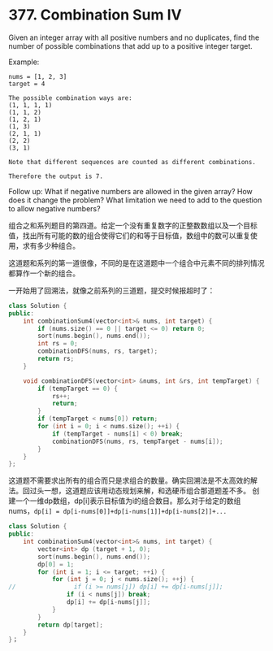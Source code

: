 # 377. Combination Sum IV
Given an integer array with all positive numbers and no duplicates, find the number of possible combinations that add up to a positive integer target.

Example:
```
nums = [1, 2, 3]
target = 4

The possible combination ways are:
(1, 1, 1, 1)
(1, 1, 2)
(1, 2, 1)
(1, 3)
(2, 1, 1)
(2, 2)
(3, 1)

Note that different sequences are counted as different combinations.

Therefore the output is 7.
```

Follow up:
What if negative numbers are allowed in the given array?
How does it change the problem?
What limitation we need to add to the question to allow negative numbers?

组合之和系列题目的第四道。给定一个没有重复数字的正整数数组以及一个目标值，找出所有可能的数的组合使得它们的和等于目标值，数组中的数可以重复使用，求有多少种组合。

这道题和系列的第一道很像，不同的是在这道题中一个组合中元素不同的排列情况都算作一个新的组合。

一开始用了回溯法，就像之前系列的三道题，提交时候报超时了：
```cpp
class Solution {
public:
    int combinationSum4(vector<int>& nums, int target) {
        if (nums.size() == 0 || target <= 0) return 0;
        sort(nums.begin(), nums.end());
        int rs = 0;
        combinationDFS(nums, rs, target);
        return rs;
    }

    void combinationDFS(vector<int> &nums, int &rs, int tempTarget) {
        if (tempTarget == 0) {
            rs++;
            return;
        }
        if (tempTarget < nums[0]) return;
        for (int i = 0; i < nums.size(); ++i) {
            if (tempTarget - nums[i] < 0) break;
            combinationDFS(nums, rs, tempTarget - nums[i]);
        }
    }
};
```
这道题不需要求出所有的组合而只是求组合的数量。确实回溯法是不太高效的解法。回过头一想，这道题应该用动态规划来解，和选硬币组合那道题差不多。
创建一个一维dp数组，dp[i]表示目标值为i的组合数目。那么对于给定的数组nums，`dp[i] = dp[i-nums[0]]+dp[i-nums[1]]+dp[i-nums[2]]+...`
```cpp
class Solution {
public:
    int combinationSum4(vector<int>& nums, int target) {
        vector<int> dp (target + 1, 0);
        sort(nums.begin(), nums.end());
        dp[0] = 1;
        for (int i = 1; i <= target; ++i) {
            for (int j = 0; j < nums.size(); ++j) {
//                if (i >= nums[j]) dp[i] += dp[i-nums[j]];
                if (i < nums[j]) break;
                dp[i] += dp[i-nums[j]];
            }
        }
        return dp[target];
    }
}；
```

